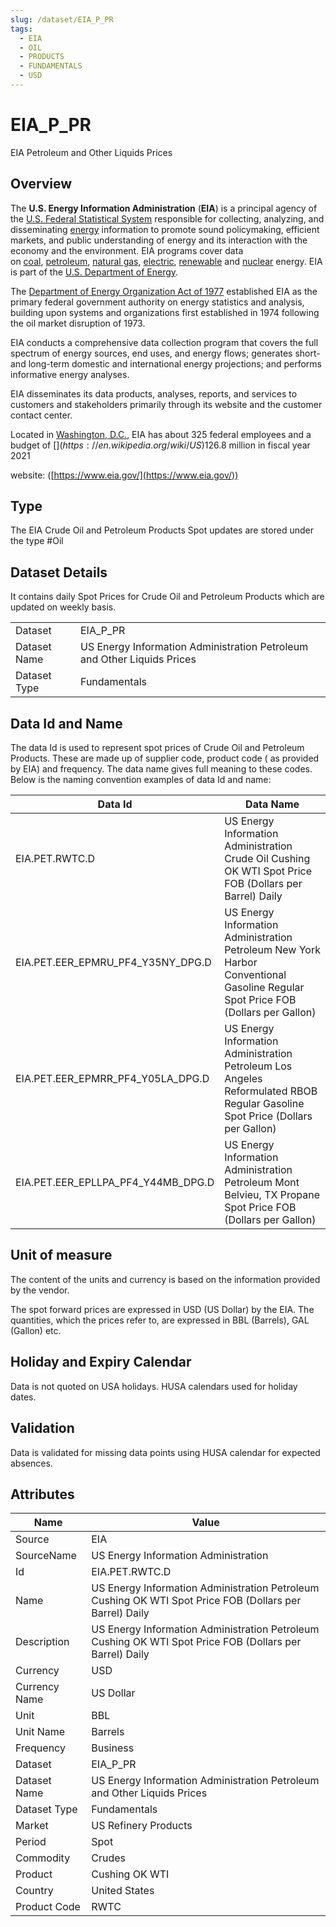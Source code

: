 ```yaml
---
slug: /dataset/EIA_P_PR
tags:
  - EIA
  - OIL
  - PRODUCTS
  - FUNDAMENTALS
  - USD
---
```

EIA_P_PR
============================================================

EIA Petroleum and Other Liquids Prices  

## Overview

The **U.S. Energy Information Administration** (**EIA**) is a principal agency of the [U.S. Federal Statistical System](https://en.wikipedia.org/wiki/Federal_Statistical_System_of_the_United_States) responsible for collecting, analyzing, and disseminating [energy](https://en.wikipedia.org/wiki/Energy) information to promote sound policymaking, efficient markets, and public understanding of energy and its interaction with the economy and the environment. EIA programs cover data on [coal](https://en.wikipedia.org/wiki/Coal), [petroleum](https://en.wikipedia.org/wiki/Petroleum), [natural gas](https://en.wikipedia.org/wiki/Natural_gas), [electric](https://en.wikipedia.org/wiki/Electric_power), [renewable](https://en.wikipedia.org/wiki/Renewable_energy) and [nuclear](https://en.wikipedia.org/wiki/Nuclear_power) energy. EIA is part of the [U.S. Department of Energy](https://en.wikipedia.org/wiki/United_States_Department_of_Energy).

The [Department of Energy Organization Act of 1977](https://en.wikipedia.org/wiki/United_States_Department_of_Energy) established EIA as the primary federal government authority on energy statistics and analysis, building upon systems and organizations first established in 1974 following the oil market disruption of 1973.

EIA conducts a comprehensive data collection program that covers the full spectrum of energy sources, end uses, and energy flows; generates short- and long-term domestic and international energy projections; and performs informative energy analyses.

EIA disseminates its data products, analyses, reports, and services to customers and stakeholders primarily through its website and the customer contact center.

Located in [Washington, D.C.](https://en.wikipedia.org/wiki/Washington,_D.C), EIA has about 325 federal employees and a budget of [$](https://en.wikipedia.org/wiki/US$)126.8 million in fiscal year 2021

website: ([https://www.eia.gov/](https://www.eia.gov/))

## Type

The EIA Crude Oil and Petroleum Products Spot updates are stored under the type #Oil

## Dataset Details

It contains daily Spot Prices for Crude Oil and Petroleum Products which are updated on weekly basis.

|||
|-|-|
|Dataset|EIA_P_PR|
|Dataset Name|US Energy Information Administration Petroleum and Other Liquids Prices|
|Dataset Type|Fundamentals|

## Data Id and Name

The data Id is used to represent spot prices of Crude Oil and Petroleum Products. These are made up of supplier code, product code ( as provided by EIA) and frequency. The data name gives full meaning to these codes. Below is the naming convention examples of data Id and name:

|Data Id|Data Name|
|-|-|
|EIA.PET.RWTC.D|US Energy Information Administration Crude Oil Cushing OK WTI Spot Price FOB (Dollars per Barrel) Daily|
|EIA.PET.EER_EPMRU_PF4_Y35NY_DPG.D|US Energy Information Administration Petroleum New York Harbor Conventional Gasoline Regular Spot Price FOB (Dollars per Gallon)|
|EIA.PET.EER_EPMRR_PF4_Y05LA_DPG.D|US Energy Information Administration Petroleum Los Angeles Reformulated RBOB Regular Gasoline Spot Price (Dollars per Gallon)|
|EIA.PET.EER_EPLLPA_PF4_Y44MB_DPG.D|US Energy Information Administration Petroleum Mont Belvieu, TX Propane Spot Price FOB (Dollars per Gallon)|

## Unit of measure

The content of the units and currency is based on the information provided by the vendor.

The spot forward prices are expressed in USD (US Dollar) by the EIA. The quantities, which the prices refer to, are expressed in BBL (Barrels), GAL (Gallon) etc.

## Holiday and Expiry Calendar

Data is not quoted on USA holidays. HUSA calendars used for holiday dates.

## Validation

Data is validated for missing data points using HUSA calendar for expected absences.

## Attributes

|Name|Value|
|-|-|
|Source|EIA|
|SourceName|US Energy Information Administration|
|Id|EIA.PET.RWTC.D|
|Name|US Energy Information Administration Petroleum Cushing OK WTI Spot Price FOB (Dollars per Barrel) Daily|
|Description|US Energy Information Administration Petroleum Cushing OK WTI Spot Price FOB (Dollars per Barrel) Daily|
|Currency|USD|
|Currency Name|US Dollar|
|Unit|BBL|
|Unit Name|Barrels|
|Frequency|Business|
|Dataset|EIA_P_PR|
|Dataset Name|US Energy Information Administration Petroleum and Other Liquids Prices|
|Dataset Type|Fundamentals|
|Market|US Refinery Products|
|Period|Spot|
|Commodity|Crudes|
|Product|Cushing OK WTI|
|Country|United States|
|Product Code|RWTC|

